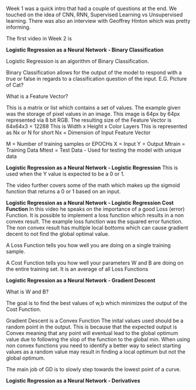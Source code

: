 Week 1 was a quick intro that had a couple of questions at the end.
We touched on the idea of CNN, RNN, Supervised Learning vs Unsupervised learning.
There was also an interview with Geoffrey Hinton which was pretty informing.

The first video in Week 2 is

__Logistic Regression as a Neural Network - Binary Classification__

Logistic Regression is an algorithm of Binary Classification.

Binary Classification allows for the output of the model to respond with a true or false in regards to a classification question of the input. E.G. Picture of Cat?

What is a Feature Vector?

This is a matrix or list which contains a set of values. 
The example given was the storage of pixel values in an image. 
This image is 64px by 64px represented via 8 bit RGB.
The resulting size of the Feature Vector is 64x64x3 = 12288
This is Width x Height x Color Layers
This is represented as Nx or N for short
Nx = Dimension of Input Feature Vector

M = Number of training samples or EPOCHs
X = Input
Y = Output
Mtrain = Training Data
Mtest = Test Data - Used for testing the model with unique data

__Logistic Regression as a Neural Network - Logistic Regression__
This is used when the Y value is expected to be a 0 or 1. 

The video further covers some of the math which makes up the sigmoid function that returns a 0 or 1 based on an input. 

__Logistic Regression as a Neural Network - Logistic Regression Cost Function__
In this video he speaks on the importance of a good Loss (error) Function.
It is possible to implement a loss function which results in a non convex result. 
The example loss function was the squared error function. 
The non convex result has multiple local bottoms which can cause gradient decent to not find the global optimal value. 

A Loss Function tells you how well you are doing on a single training sample.

A Cost Function tells you how well your parameters W and B are doing on the entire training set. 
It is an average of all Loss Functions

__Logistic Regression as a Neural Network - Gradient Descent__


What is W and B?

The goal is to find the best values of w,b which minimizes the output of the Cost Function.

Gradient Descent is a Convex Function
The inital values used should be a random point in the output. 
This is because that the expected output is Convex meaning that any point will eventual lead to the global optimum value due to following the slop of the function to the global min. When using non convex functions you need to identify a better way to select starting values as a random value may result in finding a local optimum but not the global optimum.

The main job of GD is to slowly step towards the lowest point of a curve. 

__Logistic Regression as a Neural Network - Derivatives__
